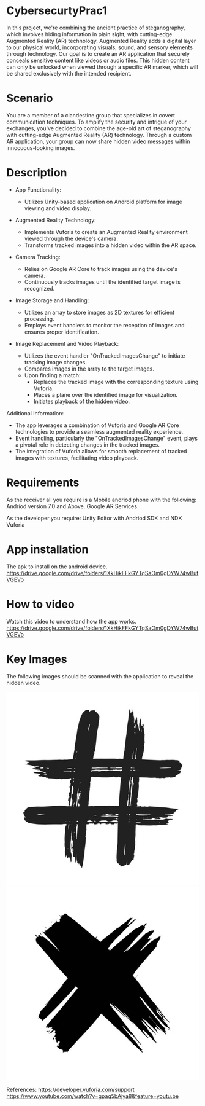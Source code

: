 # CybersecurtyPrac1
In this project, we're combining the ancient practice of steganography, which involves hiding information in plain sight, with cutting-edge Augmented Reality (AR) technology. Augmented Reality adds a digital layer to our physical world, incorporating visuals, sound, and sensory elements through technology. Our goal is to create an AR application that securely conceals sensitive content like videos or audio files. This hidden content can only be unlocked when viewed through a specific AR marker, which will be shared exclusively with the intended recipient.

# Scenario
You are a member of a clandestine group that specializes in covert communication techniques. To amplify the security and intrigue of your exchanges, you've decided to combine the age-old art of steganography with cutting-edge Augmented Reality (AR) technology. Through a custom AR application, your group can now share hidden video messages within innocuous-looking images.

# Description
- App Functionality:
  - Utilizes Unity-based application on Android platform for image viewing and video display.
  
- Augmented Reality Technology:
  - Implements Vuforia to create an Augmented Reality environment viewed through the device's camera.
  - Transforms tracked images into a hidden video within the AR space.

- Camera Tracking:
  - Relies on Google AR Core to track images using the device's camera.
  - Continuously tracks images until the identified target image is recognized.

- Image Storage and Handling:
  - Utilizes an array to store images as 2D textures for efficient processing.
  - Employs event handlers to monitor the reception of images and ensures proper identification.

- Image Replacement and Video Playback:
  - Utilizes the event handler "OnTrackedImagesChange" to initiate tracking image changes.
  - Compares images in the array to the target images.
  - Upon finding a match:
    - Replaces the tracked image with the corresponding texture using Vuforia.
    - Places a plane over the identified image for visualization.
    - Initiates playback of the hidden video.

Additional Information:
- The app leverages a combination of Vuforia and Google AR Core technologies to provide a seamless augmented reality experience.
- Event handling, particularly the "OnTrackedImagesChange" event, plays a pivotal role in detecting changes in the tracked images.
- The integration of Vuforia allows for smooth replacement of tracked images with textures, facilitating video playback.


# Requirements
As the receiver all you require is a Mobile andriod phone with the following:
Andriod version 7.0 and Above.
Google AR Services

As the developer you require:
Unity Editor with Andriod SDK and NDK
Vuforia


# App installation
The apk to install on the android device.
https://drive.google.com/drive/folders/1XkHikFFkGYTqSaOm0gDYW74wButVGEVo
# How to video
Watch this video to understand how the app works.
https://drive.google.com/drive/folders/1XkHikFFkGYTqSaOm0gDYW74wButVGEVo
# Key Images
The following images should be scanned with the application to reveal the hidden video.


![plot](https://github.com/PuffyNippleS/CybersecurtyPrac1/blob/main/Assets/Image1.jpg)
![plot](https://github.com/PuffyNippleS/CybersecurtyPrac1/blob/main/Assets/Image2.jpg)

References:
https://developer.vuforia.com/support
https://www.youtube.com/watch?v=gpaq5bAjya8&feature=youtu.be

